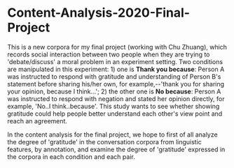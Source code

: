 # Content-Analysis-2020-Final-Project

This is a new corpora for my final project (working with Chu Zhuang), which records social interaction between two people when they are trying to 'debate/discuss' a moral problem in an experiment setting. Two conditions are manipulated in this experiment: 1) one is **Thank you because**: Person A was instructed to respond with gratitude and understanding of Person B's statement before sharing his/her own, for example,--'thank you for sharing your opinion, because I think...'; 2) the other one is **No because**: Person A was instructed to respond with negation and stated her opinion directly, for example, 'No..I think..because'. This study wants to see whether showing gratitude could help people better understand each other's view point and reach an agreement. 

In the content analysis for the final project, we hope to first of all analyze the degree of 'gratitude' in the conversation corpora from linguistic features, by annotation, and examine the degree of 'gratitude' expressed in the corpora in each condition and each pair. 
 
